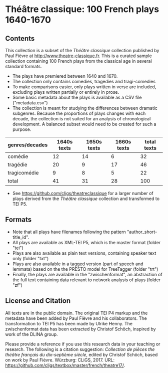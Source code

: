 Théâtre classique: 100 French plays 1640-1670
=============================================

## Contents

This collection is a subset of the _Théâtre classique_ collection published by Paul Fièvre at <http://www.theatre-classique.fr>. This is a curated sample collection containing 100 French plays from the classical age in several standard formats. 

* The plays have premiered between 1640 and 1670.
* The collection only contains comedies, tragedies and tragi-comedies
* To make comparisons easier, only plays written in verse are included, excluding plays written partially or entirely in prose.
* Some basic metadata about the plays is available as a CSV file ("metadata.csv")
* The collection is meant for studying the differences between dramatic subgenres. Because the proportions of plays changes with each decade, the collection is not suited for an analysis of chronological development. A balanced subset would need to be created for such a purpose.

|genres/decades| 1640s texts  | 1650s texts | 1660s texts | total texts  |
|--------------|--------------|-------------|-------------|--------------|
|comédie       |         12   |        14   |         6   |         32   |
|tragédie      |         20   |         9   |        17   |         46   |
|tragicomédie  |          9   |         8   |         5   |         22   |
|total         |         41   |        31   |        28   |        100   |

* See <https://github.com/cligs/theatreclassique> for a larger number of plays derived from the <em>Théâtre classique</em> collection and transformed to TEI P5.


## Formats 

* Note that all plays have filenames following the pattern "author_short-title_id". 
* All plays are available as XML-TEI P5, which is the master format (folder "tei")
* Plays are also available as plain text versions, containing speaker text only (folder "txt")
* Plays are also available in a tagged version (part of speech and lemmata) based on the the PRESTO model for TreeTagger (folder "trt")
* Finally, the plays are available in the "zwischenformat", an abstraction of the full text containing data relevant to network analysis of plays (folder "zf")

## License and Citation

All texts are in the public domain. The original TEI P4 markup and the metadata have been added by Paul Fièvre and his collaborators. The transformation to TEI P5 has been made by Ulrike Henny. The zwischenformat data has been extracted by Christof Schöch, inspired by work of the DLINA group. 

Please provide a reference if you use this research data in your teaching or research. The following is a citation suggestion: <em>Collection de pièces the théâtre français du dix-septième siècle</em>, edited by Christof Schöch, based on work by Paul Fièvre. Würzburg: CLiGS, 2017. URL: <https://github.com/cligs/textbox/master/french/theatre17/>. 



